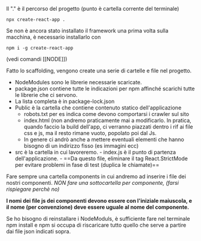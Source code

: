 Il "." è il percorso del progetto (punto è cartella corrente del terminale)
```terminal
npx create-react-app .
```

Se non è ancora stato installato il framework una prima volta sulla macchina, è necessario installarlo con
```terminal
npm i -g create-react-app
```
(vedi comandi [[NODE]])

Fatto lo scaffolding, vengono create una serie di cartelle e file nel progetto. 
- NodeModules sono le librerie necessarie scaricate.
- package.json contiene tutte le indicazioni per npm affinché scarichi tutte le librerie che ci servono.
- La lista completa è in package-lock.json
- Public è la cartella che contiene contenuto statico dell'applicazione 
	- robots.txt per es indica come devono comportarsi i crawler sul sito
	- index.html (non andremo praticamente mai a modificarlo. In pratica, quando faccio la build dell'app, ci verranno piazzati dentro i rif ai file css e js, ma il resto rimane vuoto, popolato poi dal Js.
	- In genere ci andrò anche a mettere eventuali elementi che hanno bisogno di un indirizzo fisso (es immagini ecc)
- src è la cartella in cui lavoreremo.
		- index.js è il punto di partenza dell'applicazione.
			- ==Da questo file, eliminare il tag React.StrictMode per evitare problemi in fase di test (duplica le chiamate)==

Fare sempre una cartella components in cui andremo ad inserire i file dei nostri componenti.
*NON fare una sottocartella per componente, (farsi rispiegare perchè no)*

**I nomi dei file js dei componenti devono essere con l'iniziale maiuscola, e il nome (per convenzione) deve essere uguale al nome del componente.**

Se ho bisogno di reinstallare i NodeModuls, è sufficiente fare nel terminale npm install e npm si occupa di riscaricare tutto quello che serve a partire dai file json indicati sopra.




